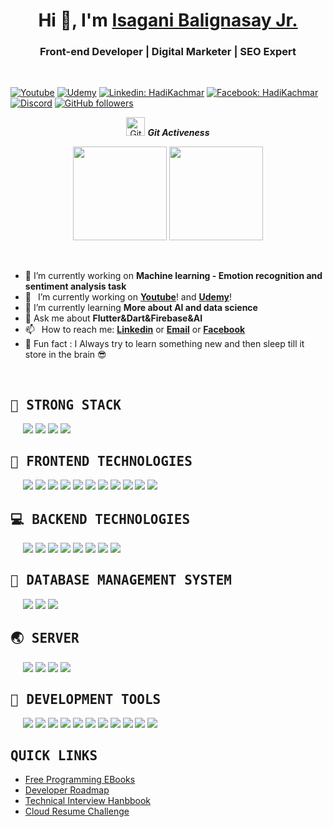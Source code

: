 <!-- ME  -->

<h1 align="center">Hi 👋, I'm 
  <a href="https://github.com/zeroGaniu">Isagani Balignasay Jr. </a>
</h1>
<!--  What am I? -->
<h3 align="center">Front-end Developer | Digital Marketer | SEO Expert</h3>

<br/>

<!-- Social -->

[![Youtube](https://img.shields.io/static/v1?label=Coding%20with%20Hadi&message=Subscribe&logo=YouTube&color=FF0000&style=for-the-badge)][youtube] 
[![Udemy](https://img.shields.io/badge/Udemy-A435F0?style=for-the-badge&logo=Udemy&logoColor=white)][udemy]
[![Linkedin: HadiKachmar](https://img.shields.io/badge/-CONNECT-blue?style=for-the-badge&logo=Linkedin&link=https://www.linkedin.com/in/hadi-kachmar-27a56a177/)][linkedin]
[![Facebook: HadiKachmar](https://img.shields.io/badge/Facebook-1877F2?style=for-the-badge&logo=facebook&logoColor=white)][facebook]
[![Discord](https://img.shields.io/badge/Discord-blue?style=for-the-badge)][discord]
[![GitHub followers](https://img.shields.io/github/followers/hadikachmar3?logo=GitHub&style=for-the-badge)][github]

<p align="center"> 
   <img src="https://media.giphy.com/media/W5eoZHPpUx9sapR0eu/giphy.gif" width="30px" height="30px" alt="Git"/> 
   <i>
      <b>Git Activeness</b>
   </i>
</p>
<!--  Stats -->
<p align= "center">
   <img height= "150" src="https://github-readme-stats.vercel.app/api?username=hadikachmar3&show_icons=true&theme=radical" />
   <img height= "150" src="https://github-readme-stats.vercel.app/api/top-langs/?username=hadikachmar3&layout=compact&show_icons=true&theme=radical" />
</p>

</br>

- 🔭 I’m currently working on **Machine learning - Emotion recognition and sentiment analysis task**
- 🔭 &ensp;I’m currently working on [**Youtube**][youtube]! and [**Udemy**][udemy]!
- 🌱 I’m currently learning **More about AI and data science**
- 💬 Ask me about **Flutter&Dart&Firebase&AI**
- 📫 &ensp;How to reach me: [**Linkedin**][linkedin] or [**Email**][email] or [**Facebook**][facebook]
- 🍺 Fun fact : I Always try to learn something new and then sleep till it store in the brain 😎
  
</br>

[udemy]: https://www.udemy.com/user/hadi-kachmar-2/
[youtube]: https://www.youtube.com/channel/UCTGDYkqUtgCelc6G09LUm6w
[linkedin]: https://www.linkedin.com/in/hadi-kachmar-27a56a177/
[github]: https://github.com/hadikachmar3
[email]: mailto:flutterer.dev@gmail.com
[facebook]: https://www.facebook.com/Coding-with-Hadi-113431577650864/
[discord]: https://discord.gg/MhnKaY5qdK

<h2><samp>💪 STRONG STACK</samp></h2>

<p style="padding: 0px 20px">
    <img src="https://img.shields.io/badge/MongoDB-%234ea94b.svg?&style=for-the-badge&logo=mongodb&logoColor=white">
    <img src="https://img.shields.io/badge/express.js%20-%23404d59.svg?&style=for-the-badge">
    <img src="https://img.shields.io/badge/react%20-%2320232a.svg?&style=for-the-badge&logo=react&logoColor=%2361DAFB">
    <img src="https://img.shields.io/badge/node.js%20-%2343853D.svg?&style=for-the-badge&logo=node.js&logoColor=white">
</p>



<h2><samp>🎨 FRONTEND TECHNOLOGIES</samp></h2>

<p style="padding: 0px 20px">
    <img src = "https://img.shields.io/badge/html-%23239120.svg?&style=for-the-badge&logo=html5&logoColor=white"> 
    <img src = "https://img.shields.io/badge/css-%23239120.svg?&style=for-the-badge&logo=css3&logoColor=white">
    <img src="https://img.shields.io/badge/sass%20-%23CC6699.svg?&style=for-the-badge&logo=sass&logoColor=white">
    <img src="https://img.shields.io/badge/bootstrap%20-%23563D7C.svg?&style=for-the-badge&logo=bootstrap&logoColor=white">
    <img src="https://img.shields.io/badge/material%20ui%20-%230081CB.svg?&style=for-the-badge&logo=material-ui&logoColor=white">
    <img src="https://img.shields.io/badge/javascript-%23F7DF1E.svg?&style=for-the-badge&logo=javascript&logoColor=black">
    <img src="https://img.shields.io/badge/TypeScript-007ACC?style=for-the-badge&logo=typescript&logoColor=white">
    <img src="https://img.shields.io/badge/jquery%20-%230769AD.svg?&style=for-the-badge&logo=jquery&logoColor=white">
    <img src="https://img.shields.io/badge/react%20-%2320232a.svg?&style=for-the-badge&logo=react&logoColor=%2361DAFB">
    <img src="https://img.shields.io/badge/react_router%20-CA4245.svg?&style=for-the-badge&logo=react-router&logoColor=white">
    <img src="https://img.shields.io/badge/styled_components%20-DB7093.svg?&style=for-the-badge&logo=styled-components&logoColor=white">
<p>

<h2><samp>💻 BACKEND TECHNOLOGIES</samp></h2>

<p style="padding: 0px 20px">
    <img src="https://img.shields.io/badge/GraphQL%20-E10098?logo=graphql&logoColor=white&style=for-the-badge" />
    <img src="https://img.shields.io/badge/node.js%20-%2343853D.svg?&style=for-the-badge&logo=node.js&logoColor=white">
    <img src="https://img.shields.io/badge/express.js%20-%23404d59.svg?&style=for-the-badge">
    <img src="https://img.shields.io/badge/Next%20JS-000000?logo=next-dot-js.svg&logoColor=white&style=for-the-badge" />
    <img src="https://img.shields.io/badge/php-%23777BB4.svg?&style=for-the-badge&logo=php&logoColor=white">
    <img src="https://img.shields.io/badge/laravel%20-%23FF2D20.svg?&style=for-the-badge&logo=laravel&logoColor=white">
    <img src="https://img.shields.io/badge/Ruby-CC342D?style=for-the-badge&logo=ruby&logoColor=white">
    <img src="https://img.shields.io/badge/Ruby_on_Rails-CC0000?style=for-the-badge&logo=ruby-on-rails&logoColor=white" />
<p>

<h2><samp>🙊 DATABASE MANAGEMENT SYSTEM</samp></h2>

<p style="padding: 0px 20px">
    <img src="https://img.shields.io/badge/MongoDB-%234ea94b.svg?&style=for-the-badge&logo=mongodb&logoColor=white">
    <img src="https://img.shields.io/badge/mysql-%2300f.svg?&style=for-the-badge&logo=mysql&logoColor=white">
    <img src="https://img.shields.io/badge/postgres-%23316192.svg?&style=for-the-badge&logo=postgresql&logoColor=white">
<p>


<h2><samp>🌏 SERVER</samp></h2>

<p style="padding: 0px 20px">
    <img src="https://img.shields.io/badge/heroku%20-430098.svg?&style=for-the-badge&logo=heroku&logoColor=white">
    <img src="https://img.shields.io/badge/netlify%20-00C7B7.svg?&style=for-the-badge&logo=netlify&logoColor=white">
    <img src="https://img.shields.io/badge/Digital%20Ocean-0080FF?logo=digitalocean&logoColor=white&style=for-the-badge" />
    <img src="https://img.shields.io/badge/Google%20Cloud-%234285F4?logo=google-cloud&logoColor=white&style=for-the-badge">
<p>

<h2><samp>🔧 DEVELOPMENT TOOLS</samp></h2>

<p style="padding: 0px 20px">
    <img src="https://img.shields.io/badge/Figma-F24E1E?style=for-the-badge&logo=figma&logoColor=white" />
    <img src="https://img.shields.io/badge/Inkscape-000000?style=for-the-badge&logo=Inkscape&logoColor=white" />
    <img src="https://img.shields.io/badge/Jest%20-C21325?logo=jest&logoColor=white&style=for-the-badge" />
    <img src="https://img.shields.io/badge/Postman%20-FF6C37?logo=postman&logoColor=white&style=for-the-badge" />
    <img src="https://img.shields.io/badge/Docker%20-2496ED?logo=docker&logoColor=white&style=for-the-badge" />
    <img src="https://img.shields.io/badge/Webpack-%238DD6F9.svg?&style=for-the-badge&logo=webpack&logoColor=white">
    <img src="https://img.shields.io/badge/Gulp-%23CF4647.svg?&style=for-the-badge&logo=gulp&logoColor=white">
    <img src="https://img.shields.io/badge/Yarn%20-2C8EBB?logo=yarn&logoColor=white&style=for-the-badge" />
    <img src="https://img.shields.io/badge/Git%20-F05032?logo=git&logoColor=white&style=for-the-badge" />
    <img src="https://img.shields.io/badge/github-%23100000.svg?&style=for-the-badge&logo=github&logoColor=white">
    <img src="https://img.shields.io/badge/NPM%20-CB3837?logo=npm&logoColor=white&style=for-the-badge" />
<p>

<h2><samp>QUICK LINKS</samp></h2>

<ul>
  <li><a href="https://github.com/EbookFoundation/free-programming-books">Free Programming EBooks</a></li>
  <li><a href="https://github.com/kamranahmedse/developer-roadmaps">Developer Roadmap</a></li>
  <li><a href="https://github.com/yangshun/tech-interview-handbook">Technical Interview Hanbbook</a></li>
  <li><a href="https://cloudresumechallenge.dev/">Cloud Resume Challenge</a></li>
</ul>
